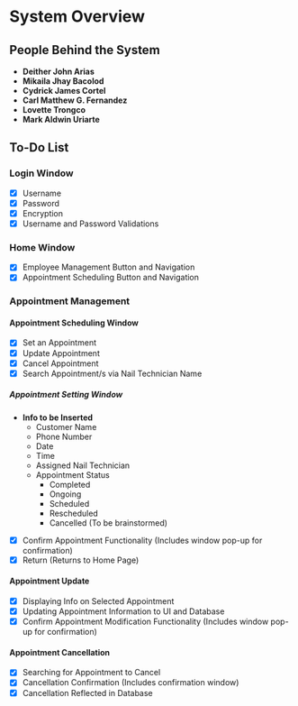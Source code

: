# System Overview

## People Behind the System

- **Deither John Arias**
- **Mikaila Jhay Bacolod**
- **Cydrick James Cortel**
- **Carl Matthew G. Fernandez**
- **Lovette Trongco**
- **Mark Aldwin Uriarte**

## To-Do List

### Login Window
- [x] Username
- [x] Password
- [x] Encryption
- [x] Username and Password Validations

### Home Window
- [x] Employee Management Button and Navigation
- [x] Appointment Scheduling Button and Navigation

### Appointment Management

#### Appointment Scheduling Window
- [x] Set an Appointment
- [x] Update Appointment
- [x] Cancel Appointment
- [x] Search Appointment/s via Nail Technician Name

##### Appointment Setting Window
- **Info to be Inserted**
  - Customer Name
  - Phone Number
  - Date
  - Time
  - Assigned Nail Technician
  - Appointment Status
    - Completed
    - Ongoing
    - Scheduled
    - Rescheduled
    - Cancelled (To be brainstormed)
- [x] Confirm Appointment Functionality (Includes window pop-up for confirmation)
- [x] Return (Returns to Home Page)

#### Appointment Update
- [x] Displaying Info on Selected Appointment
- [x] Updating Appointment Information to UI and Database
- [x] Confirm Appointment Modification Functionality (Includes window pop-up for confirmation)

#### Appointment Cancellation
- [x] Searching for Appointment to Cancel
- [x] Cancellation Confirmation (Includes confirmation window)
- [x] Cancellation Reflected in Database
